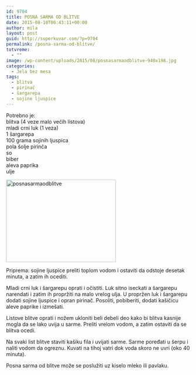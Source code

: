 ```yaml
---
id: 9704
title: POSNA SARMA OD BLITVE
date: 2015-08-18T06:43:11+00:00
author: mila
layout: post
guid: http://superkuvar.com/?p=9704
permalink: /posna-sarma-od-blitve/
totvreme:
  - ""
image: /wp-content/uploads/2015/08/posnasarmaodblitve-940x198.jpg
categories:
  - Jela bez mesa
tags:
  - blitva
  - pirinač
  - šargarepa
  - sojine ljuspice
---
```

Potrebno je:  
blitva (4 veze malo većih listova)  
mladi crni luk (1 veza)  
1 šargarepa  
100 grama sojinih ljuspica  
pola šolje pirinča  
so  
biber  
aleva paprika  
ulje

[<img class="alignnone size-medium wp-image-9705" src="//superkuvar.com/wp-content/uploads/2015/08/posnasarmaodblitve-300x225.jpg" alt="posnasarmaodblitve" width="300" height="225" />](//superkuvar.com/wp-content/uploads/2015/08/posnasarmaodblitve-e1439879595600.jpg)

Priprema: sojine ljuspice preliti toplom vodom i ostaviti da odstoje desetak minuta, a zatim ih ocediti.

Mladi crni luk i šargarepu oprati i očistiti. Luk sitno iseckati a šargarepu narendati i zatim ih propržiti na malo vrelog ulja. U propržen luk i šargarepu dodati sojine ljuspice i opran pirinač. Posoliti, pobiberiti, dodati kašičicu aleve paprike i izmešati.

Listove blitve oprati i nožem ukloniti beli debeli deo kako bi blitva kasnije mogla da se lako uvija u sarme. Preliti vrelom vodom, a zatim ostaviti da se blitva ocedi.

Na svaki list blitve staviti kašiku fila i uvijati sarme. Sarme poređati u šerpu i naliti vodom da ogreznu. Kuvati na tihoj vatri dok voda skoro ne uvri (oko 40 minuta).

Posna sarma od blitve može se poslužiti uz kiselo mleko ili pavlaku.